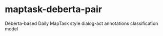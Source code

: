 # maptask-deberta-pair
Deberta-based Daily MapTask style dialog-act annotations classification model
